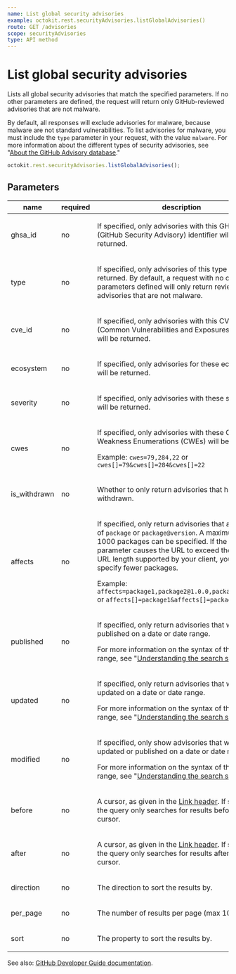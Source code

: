 ```yaml
---
name: List global security advisories
example: octokit.rest.securityAdvisories.listGlobalAdvisories()
route: GET /advisories
scope: securityAdvisories
type: API method
---
```


# List global security advisories

Lists all global security advisories that match the specified parameters. If no other parameters are defined, the request will return only GitHub-reviewed advisories that are not malware.

By default, all responses will exclude advisories for malware, because malware are not standard vulnerabilities. To list advisories for malware, you must include the `type` parameter in your request, with the value `malware`. For more information about the different types of security advisories, see "[About the GitHub Advisory database](https://docs.github.com/code-security/security-advisories/global-security-advisories/about-the-github-advisory-database#about-types-of-security-advisories)."

```js
octokit.rest.securityAdvisories.listGlobalAdvisories();
```

## Parameters

<table>
  <thead>
    <tr>
      <th>name</th>
      <th>required</th>
      <th>description</th>
    </tr>
  </thead>
  <tbody>
    <tr><td>ghsa_id</td><td>no</td><td>

If specified, only advisories with this GHSA (GitHub Security Advisory) identifier will be returned.

</td></tr>
<tr><td>type</td><td>no</td><td>

If specified, only advisories of this type will be returned. By default, a request with no other parameters defined will only return reviewed advisories that are not malware.

</td></tr>
<tr><td>cve_id</td><td>no</td><td>

If specified, only advisories with this CVE (Common Vulnerabilities and Exposures) identifier will be returned.

</td></tr>
<tr><td>ecosystem</td><td>no</td><td>

If specified, only advisories for these ecosystems will be returned.

</td></tr>
<tr><td>severity</td><td>no</td><td>

If specified, only advisories with these severities will be returned.

</td></tr>
<tr><td>cwes</td><td>no</td><td>

If specified, only advisories with these Common Weakness Enumerations (CWEs) will be returned.

Example: `cwes=79,284,22` or `cwes[]=79&cwes[]=284&cwes[]=22`

</td></tr>
<tr><td>is_withdrawn</td><td>no</td><td>

Whether to only return advisories that have been withdrawn.

</td></tr>
<tr><td>affects</td><td>no</td><td>

If specified, only return advisories that affect any of `package` or `package@version`. A maximum of 1000 packages can be specified.
If the query parameter causes the URL to exceed the maximum URL length supported by your client, you must specify fewer packages.

Example: `affects=package1,package2@1.0.0,package3@^2.0.0` or `affects[]=package1&affects[]=package2@1.0.0`

</td></tr>
<tr><td>published</td><td>no</td><td>

If specified, only return advisories that were published on a date or date range.

For more information on the syntax of the date range, see "[Understanding the search syntax](https://docs.github.com/search-github/getting-started-with-searching-on-github/understanding-the-search-syntax#query-for-dates)."

</td></tr>
<tr><td>updated</td><td>no</td><td>

If specified, only return advisories that were updated on a date or date range.

For more information on the syntax of the date range, see "[Understanding the search syntax](https://docs.github.com/search-github/getting-started-with-searching-on-github/understanding-the-search-syntax#query-for-dates)."

</td></tr>
<tr><td>modified</td><td>no</td><td>

If specified, only show advisories that were updated or published on a date or date range.

For more information on the syntax of the date range, see "[Understanding the search syntax](https://docs.github.com/search-github/getting-started-with-searching-on-github/understanding-the-search-syntax#query-for-dates)."

</td></tr>
<tr><td>before</td><td>no</td><td>

A cursor, as given in the [Link header](https://docs.github.com/rest/guides/using-pagination-in-the-rest-api#using-link-headers). If specified, the query only searches for results before this cursor.

</td></tr>
<tr><td>after</td><td>no</td><td>

A cursor, as given in the [Link header](https://docs.github.com/rest/guides/using-pagination-in-the-rest-api#using-link-headers). If specified, the query only searches for results after this cursor.

</td></tr>
<tr><td>direction</td><td>no</td><td>

The direction to sort the results by.

</td></tr>
<tr><td>per_page</td><td>no</td><td>

The number of results per page (max 100).

</td></tr>
<tr><td>sort</td><td>no</td><td>

The property to sort the results by.

</td></tr>
  </tbody>
</table>

See also: [GitHub Developer Guide documentation](https://docs.github.com/rest/security-advisories/global-advisories#list-global-security-advisories).
